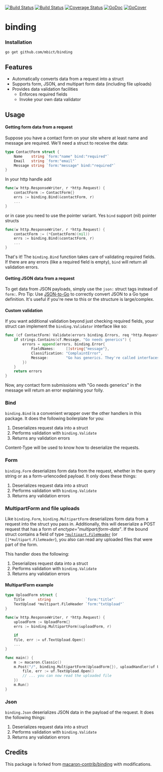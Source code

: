 [![Build Status](https://drone.io/github.com/mbict/binding/status.png)](https://drone.io/github.com/mbict/binding/latest)
[![Build Status](https://travis-ci.org/mbict/binding.png?branch=master)](https://travis-ci.org/mbict/binding)
[![Coverage Status](https://coveralls.io/repos/mbict/binding/badge.png)](https://coveralls.io/r/mbict/binding)
[![GoDoc](https://godoc.org/github.com/mbict/binding?status.png)](http://godoc.org/github.com/mbict/binding)
[![GoCover](http://gocover.io/_badge/github.com/mbict/binding)](http://gocover.io/github.com/mbict/binding)

binding
=======


### Installation

	go get github.com/mbict/binding
	
## Features

 - Automatically converts data from a request into a struct
 - Supports form, JSON, and multipart form data (including file uploads)
 - Provides data validation facilities
 	- Enforces required fields
 	- Invoke your own data validator

## Usage

#### Getting form data from a request

Suppose you have a contact form on your site where at least name and message are required. We'll need a struct to receive the data:

```go
type ContactForm struct {
	Name    string `form:"name" bind:"required"`
	Email   string `form:"email"`
	Message string `form:"message" bind:"required"`
}
```

In your http handle add 

```go
func(w http.ResponseWriter, r *http.Request) {
	contactForm := ContactForm{}
	errs := binding.Bind(&contactForm, r)
	...
}
```

or in case you need to use the pointer variant. Yes `bind` support (nil) pointer structs

```go
func(w http.ResponseWriter, r *http.Request) {
	contactForm := (*ContactForm)(nil))
	errs := binding.Bind(&contactForm, r)
	...
}
```

That's it! The `binding.Bind` function takes care of validating required fields. If there are any errors (like a required field is empty), `bind` will return all validation errors.


#### Getting JSON data from a request

To get data from JSON payloads, simply use the `json:` struct tags instead of `form:`. Pro Tip: Use [JSON-to-Go](http://mholt.github.io/json-to-go/) to correctly convert JSON to a Go type definition. It's useful if you're new to this or the structure is large/complex.


#### Custom validation

If you want additional validation beyond just checking required fields, your struct can implement the `binding.Validator` interface like so:

```go
func (cf ContactForm) Validate(errors binding.Errors, req *http.Request) binding.Errors {
	if strings.Contains(cf.Message, "Go needs generics") {
		errors = append(errors, binding.Error{
			FieldNames:     []string{"message"},
			Classification: "ComplaintError",
			Message:        "Go has generics. They're called interfaces.",
		})
	}
	return errors
}
```

Now, any contact form submissions with "Go needs generics" in the message will return an error explaining your folly.


### Bind

`binding.Bind` is a convenient wrapper over the other handlers in this package. It does the following boilerplate for you:

 1. Deserializes request data into a struct
 2. Performs validation with `binding.Validate`
 3. Returns any validation errors

Content-Type will be used to know how to deserialize the requests.

### Form

`binding.Form` deserializes form data from the request, whether in the query string or as a form-urlencoded payload. It only does these things:

 1. Deserializes request data into a struct
 2. Performs validation with `binding.Validate`
 3. Returns any validation errors


### MultipartForm and file uploads

Like `binding.Form`, `binding.MultipartForm` deserializes form data from a request into the struct you pass in. Additionally, this will deserialize a POST request that has a form of *enctype="multipart/form-data"*. If the bound struct contains a field of type [`*multipart.FileHeader`](http://golang.org/pkg/mime/multipart/#FileHeader) (or `[]*multipart.FileHeader`), you also can read any uploaded files that were part of the form.

This handler does the following:

 1. Deserializes request data into a struct
 2. Performs validation with `binding.Validate`
 3. Returns any validation errors

#### MultipartForm example

```go
type UploadForm struct {
	Title      string                `form:"title"`
	TextUpload *multipart.FileHeader `form:"txtUpload"`
}

func(w http.ResponseWriter, r *http.Request) {
	uploadForm := UploadForm{}
	errs := binding.MultipartForm(&uploadForm, r)
	
	if 
	file, err := uf.TextUpload.Open()
	...
}

func main() {
	m := macaron.Classic()
	m.Post("/", binding.MultipartForm(UploadForm{}), uploadHandler(uf UploadForm) string {
		file, err := uf.TextUpload.Open()
		// ... you can now read the uploaded file
	})
	m.Run()
}
```

### Json

`binding.Json` deserializes JSON data in the payload of the request. It does the following things:

 1. Deserializes request data into a struct
 2. Performs validation with `binding.Validate`
 3. Returns any validation errors

## Credits

This package is forked from [macaron-contrib/binding](https://github.com/macaron-contrib/binding) with modifications.
